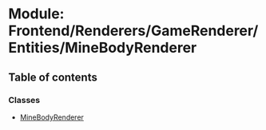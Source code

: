 # Module: Frontend/Renderers/GameRenderer/Entities/MineBodyRenderer

## Table of contents

### Classes

- [MineBodyRenderer](../classes/frontend_renderers_gamerenderer_entities_minebodyrenderer.minebodyrenderer.md)
